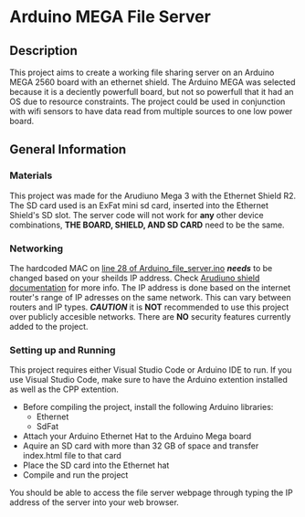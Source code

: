# Arduino MEGA File Server

## Description
This project aims to create a working file sharing server on an Arduino MEGA 2560 board with an ethernet shield.
The Arduino MEGA was selected because it is a deciently powerfull board, but not so powerfull that it had an OS due to resource constraints.
The project could be used in conjunction with wifi sensors to have data read from multiple sources to one low power board.

## General Information

### Materials
This project was made for the Arudiuno Mega 3 with the Ethernet Shield R2.
The SD card used is an ExFat mini sd card, inserted into the Ethernet Shield's SD slot.
The server code will not work for **any** other device combinations, **THE BOARD, SHIELD, AND SD CARD** need to be the same. 

### Networking
The hardcoded MAC on [line 28 of Arduino_file_server.ino](/Arduino_file_server/Arduino_file_server.ino)  ***needs*** to be changed based on your sheilds IP address. Check [Arudiuno shield documentation](https://docs.arduino.cc/hardware/ethernet-shield-rev2/) for more info.
The IP address is done based on the internet router's range of IP adresses on the same network. This can vary between routers and IP types.
***CAUTION*** it is **NOT** recommended to use this project over publicly accesible networks. There are **NO** security features currently added to the project. 

### Setting up and Running
This project requires either Visual Studio Code or Arduino IDE to run.
If you use Visual Studio Code, make sure to have the Arduino extention installed as well as the CPP extention.

- Before compiling the project, install the following Arduino libraries:
    - Ethernet
    - SdFat
- Attach your Arduino Ethernet Hat to the Arduino Mega board
- Aquire an SD card with more than 32 GB of space and transfer index.html file to that card
- Place the SD card into the Ethernet hat
- Compile and run the project

You should be able to access the file server webpage through typing the IP address of the server into your web browser.
